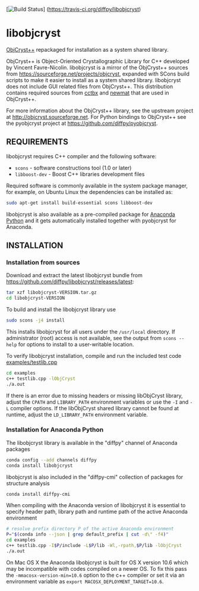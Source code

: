 [![Build Status](https://travis-ci.org/diffpy/libobjcryst.svg?branch=master)]
(https://travis-ci.org/diffpy/libobjcryst)

# libobjcryst

[ObjCryst++](http://objcryst.sourceforge.net) repackaged
for installation as a system shared library.

ObjCryst++ is Object-Oriented Crystallographic Library for C++ developed
by Vincent Favre-Nicolin.  libobjcryst is a mirror of the
ObjCryst++ sources from https://sourceforge.net/projects/objcryst,
expanded with SCons build scripts to make it easier to install as
a system shared library.  libobjcryst does not include GUI related
files from ObjCryst++.  This distribution contains required
sources from [cctbx](http://cctbx.sourceforge.net/current/) and
[newmat](http://www.robertnz.net/nm_intro.htm) that are used in
ObjCryst++.

For more information about the ObjCryst++ library, see the upstream project at
http://objcryst.sourceforge.net.  For Python bindings to ObjCryst++ see the
pyobjcryst project at https://github.com/diffpy/pyobjcryst.


## REQUIREMENTS

libobjcryst requires C++ compiler and the following software:

* `scons` - software constructions tool (1.0 or later)
* `libboost-dev` - Boost C++ libraries development files

Required software is commonly available in the system package manager,
for example, on Ubuntu Linux the dependencies can be installed as:

```sh
sudo apt-get install build-essential scons libboost-dev
```

libobjcryst is also available as a pre-compiled package for
[Anaconda Python](https://www.continuum.io/downloads) and it
gets automatically installed together with pyobjcryst for
Anaconda.


## INSTALLATION

### Installation from sources

Download and extract the latest libobjcryst bundle from
https://github.com/diffpy/libobjcryst/releases/latest:

```sh
tar xzf libobjcryst-VERSION.tar.gz
cd libobjcryst-VERSION
```

To build and install the libobjcryst library use

```sh
sudo scons -j4 install
```

This installs libobjcryst for all users under the `/usr/local` directory.
If administrator (root) access is not available, see the output from
`scons --help` for options to install to a user-writable location.

To verify libobjcryst installation, compile and run the included
test code [examples/testlib.cpp](examples/testlib.cpp)

```sh
cd examples
c++ testlib.cpp -lObjCryst
./a.out
```

If there is an error due to missing headers or missing libObjCryst
library, adjust the `CPATH` and `LIBRARY_PATH` environment variables or
use the `-I` and `-L` compiler options.  If the libObjCryst shared library
cannot be found at runtime, adjust the `LD_LIBRARY_PATH` environment variable.

### Installation for Anaconda Python

The libobjcryst library is available in the "diffpy" channel of Anaconda
packages

```sh
conda config --add channels diffpy
conda install libobjcryst
```

libobjcryst is also included in the "diffpy-cmi" collection of packages
for structure analysis

```sh
conda install diffpy-cmi
```

When compiling with the Anaconda version of libobjcryst it is essential to
specify header path, library path and runtime path of the active Anaconda
environment

```sh
# resolve prefix directory P of the active Anaconda environment
P="$(conda info --json | grep default_prefix | cut -d\" -f4)"
cd examples
c++ testlib.cpp -I$P/include -L$P/lib -Wl,-rpath,$P/lib -lObjCryst
./a.out
```

On Mac OS X the Anaconda libobjcryst is built for OS X version
10.6 which may be incompatible with codes compiled on a newer OS.
To fix this pass the `-mmacosx-version-min=10.6` option to the
c++ compiler or set it via an environment variable as
`export MACOSX_DEPLOYMENT_TARGET=10.6`.
